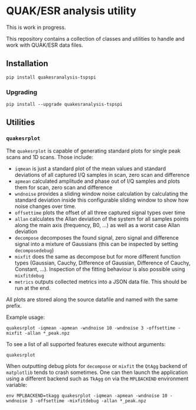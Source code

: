 # QUAK/ESR analysis utility

This is work in progress.

This repository contains a collection of classes and utilities to handle
and work with QUAK/ESR data files.

## Installation

```
pip install quakesranalysis-tspspi
```

### Upgrading

```
pip install --upgrade quakesranalysis-tspspi
```

## Utilities

### ```quakesrplot```

The ```quakesrplot``` is capable of generating standard plots for single peak
scans and 1D scans. Those include:

* ```iqmean``` is just a standard plot of the mean values and standard deviations
  of all captured I/Q samples in scan, zero scan and difference
* ```apmean``` calculated amplitude and phase out of I/Q samples and plots
  them for scan, zero scan and difference
* ```wndnoise``` provides a sliding window noise calculation by calculating the
  standard deviation inside this configurable sliding window to show how noise
  changes over time.
* ```offsettime``` plots the offset of all three captured signal types over time
* ```allan``` calculates the Allan deviation of the system for all samples points
  along the main axis (frequency, B0, ...) as well as a worst case Allan deviation
* ```decompose``` decomposes the found signal, zero signal and difference signal
  into a mixture of Gaussians (this can be inspected by setting ```decomposedebug```)
* ```mixfit``` does the same as decompose but for more different function types (Gaussian,
  Cauchy, Difference of Gaussian, Difference of Cauchy, Constant, ...). Inspection
  of the fitting behaviour is also possible using ```mixfitdebug```
* ```metrics``` outputs collected metrics into a JSON data file. This should be
  run at the end.

All plots are stored along the source datafile and named with the same prefix.

Example usage:

```
quakesrplot -iqmean -apmean -wndnoise 10 -wndnoise 3 -offsettime -mixfit -allan *_peak.npz 
```

To see a list of all supported features execute without arguments:

```
quakesrplot
```

When outputting debug plots for ```decompose``` or ```mixfit``` the ```QtAgg``` backend
of ```matplotlib``` tends to crash sometimes. One can then launch the application using
a different backend such as ```TkAgg``` on via the ```MPLBACKEND``` environment variable:

```
env MPLBACKEND=tkagg quakesrplot -iqmean -apmean -wndnoise 10 -wndnoise 3 -offsettime -mixfitdebug -allan *_peak.npz
```
